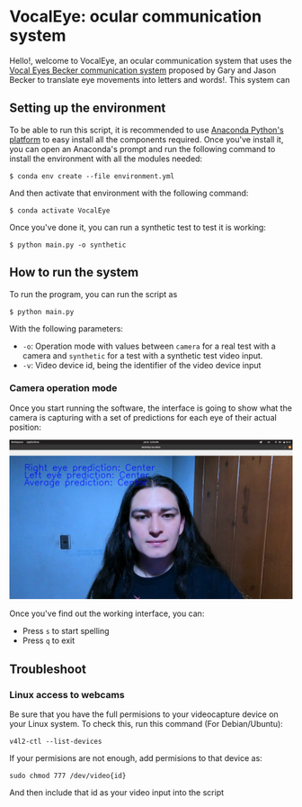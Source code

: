 # VocalEye: ocular communication system #

Hello!, welcome to VocalEye, an ocular communication system that uses the [Vocal Eyes Becker communication system](https://patient-innovation.com/post/1705) proposed by Gary and Jason Becker to translate eye movements into letters and words!. This system can 

## Setting up the environment ##
To be able to run this script, it is recommended to use [Anaconda Python's platform](https://www.anaconda.com/) to easy install all the components required. Once you've install it, you can open an Anaconda's prompt and run the following command to install the environment with all the modules needed:

```
$ conda env create --file environment.yml
```

And then activate that environment with the following command:

```
$ conda activate VocalEye
```

Once you've done it, you can run a synthetic test to test it is working:

```
$ python main.py -o synthetic
```

## How to run the system ##

To run the program, you can run the script as

```
$ python main.py
```

With the following parameters:

- `-o`: Operation mode with values between `camera` for a real test with a camera and `synthetic` for a test with a synthetic test video input.
- `-v`: Video device id, being the identifier of the video device input

### Camera operation mode ###

Once you start running the software, the interface is going to show what the camera is capturing with a set of predictions for each eye of their actual position:

![Interface](./resources/images/interface_1.png)  

Once you've find out the working interface, you can:
- Press `s` to start spelling
- Press `q` to exit

## Troubleshoot ##

### Linux access to webcams ###

Be sure that you have the full permisions to your videocapture device on your Linux system. To check this, run this command (For Debian/Ubuntu):

```
v4l2-ctl --list-devices
```

If your permisions are not enough, add permisions to that device as:
```
sudo chmod 777 /dev/video{id}
```

And then include that id as your video input into the script